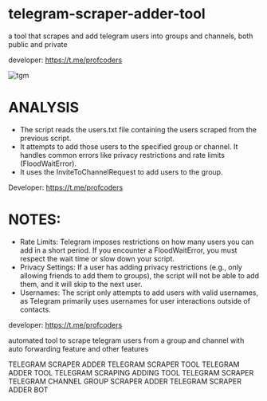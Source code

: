 # telegram-scraper-adder-tool
a tool that scrapes and add telegram users into groups and channels, both public and private

developer: https://t.me/profcoders

![tgm](https://github.com/user-attachments/assets/2b433cd1-3dd9-4ab7-b9e6-0ded7aafa5c2)

# ANALYSIS
- The script reads the users.txt file containing the users scraped from the previous script.
- It attempts to add those users to the specified group or channel. It handles common errors like privacy restrictions and rate limits (FloodWaitError).
- It uses the InviteToChannelRequest to add users to the group.

Developer: https://t.me/profcoders
# NOTES:
- Rate Limits: Telegram imposes restrictions on how many users you can add in a short period. If you encounter a FloodWaitError, you must respect the wait time or slow down your script.
- Privacy Settings: If a user has adding privacy restrictions (e.g., only allowing friends to add them to groups), the script will not be able to add them, and it will skip to the next user.
- Usernames: The script only attempts to add users with valid usernames, as Telegram primarily uses usernames for user interactions outside of contacts.

developer: https://t.me/profcoders
 
automated tool to scrape telegram users from a group and channel with auto forwarding feature and other features

TELEGRAM SCRAPER ADDER
TELEGRAM SCRAPER TOOL
TELEGRAM ADDER TOOL
TELEGRAM SCRAPING ADDING TOOL
TELEGRAM SCRAPER
TELEGRAM CHANNEL GROUP SCRAPER ADDER
TELEGRAM SCRAPER ADDER BOT
